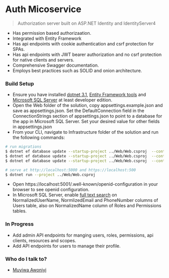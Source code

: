 # Auth Micoservice

> Authorization server built on ASP.NET Identity and IdentityServer4
* Has permission based authorizaation.
* Integrated with Entity Framework
* Has api endpoints with cookie authentication and csrf protection for SPAs.
* Has api endpoints with JWT bearer authorization and no csrf protection for native clients and servers.
* Comprehensive Swagger documentation.
* Employs best practices such as SOLID and onion architecture.


### Build Setup ###

* Ensure you have installed [dotnet 3.1](https://dotnet.microsoft.com/download/dotnet-core/3.1), [Entity Framework tools](https://docs.microsoft.com/en-us/ef/core/miscellaneous/cli/dotnet) and [Microsoft SQL Server](https://docs.microsoft.com/en-us/sql/database-engine/install-windows/install-sql-server) at least developer edition.
* Open the Web folder of the solution, copy appsettings.example.json and save as appsettings.json. Set the DefaultConnection field in the ConnectionStrings section of appsettings.json to point to a database for the app in Microsoft SQL Server. Set your desired value for other fields in appsettings.json
* From your CLI, navigate to Infrastructure folder of the solution and run the following commands:

```bash
# run migrations
$ dotnet ef database update --startup-project ../Web/Web.csproj  --context  DbContext
$ dotnet ef database update --startup-project ../Web/Web.csproj  --context  PersistedGrantDbContext
$ dotnet ef database update --startup-project ../Web/Web.csproj  --context  ConfigurationDbContext

# serve at http://localhost:5000 and https://localhost:500
$ dotnet run --project ../Web/Web.csproj
```

* Open https://localhost:5001/.well-known/openid-configuration in your browser to see openid configuration.
* In Microsoft SQL Server, enable [full text search](https://docs.microsoft.com/en-us/sql/relational-databases/search/get-started-with-full-text-search)
 on NormalizedUserName, NormlizedEmail and PhoneNumber columns of Users table, also on NormalizedName column of Roles and Permissions tables.


### In Progress ###
* Add admin API endpoints for manging users, roles, permissions, api clients, resources and scopes.
* Add API endpoints for users to manage their profile.


### Who do I talk to? ###

*  [Muyiwa Awoniyi](mailto:muyiwaawoniyi@yahoo.com)